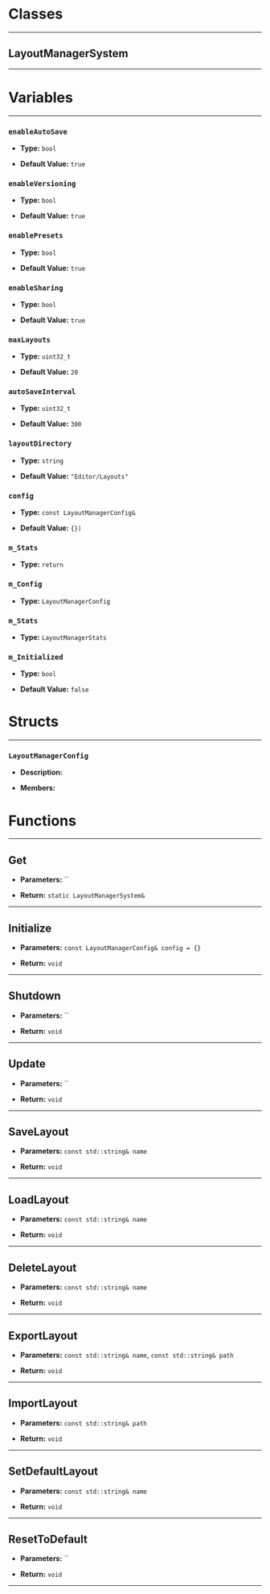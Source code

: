 # Classes
---

## LayoutManagerSystem
---




# Variables
---

### `enableAutoSave`

- **Type:** `bool`

- **Default Value:** `true`



### `enableVersioning`

- **Type:** `bool`

- **Default Value:** `true`



### `enablePresets`

- **Type:** `bool`

- **Default Value:** `true`



### `enableSharing`

- **Type:** `bool`

- **Default Value:** `true`



### `maxLayouts`

- **Type:** `uint32_t`

- **Default Value:** `20`



### `autoSaveInterval`

- **Type:** `uint32_t`

- **Default Value:** `300`



### `layoutDirectory`

- **Type:** `string`

- **Default Value:** `"Editor/Layouts"`



### `config`

- **Type:** `const LayoutManagerConfig&`

- **Default Value:** `{})`



### `m_Stats`

- **Type:** `return`



### `m_Config`

- **Type:** `LayoutManagerConfig`



### `m_Stats`

- **Type:** `LayoutManagerStats`



### `m_Initialized`

- **Type:** `bool`

- **Default Value:** `false`




# Structs
---

### `LayoutManagerConfig`

- **Description:** 

- **Members:**




# Functions
---

## Get



- **Parameters:** ``

- **Return:** `static LayoutManagerSystem&`

---

## Initialize



- **Parameters:** `const LayoutManagerConfig& config = {}`

- **Return:** `void`

---

## Shutdown



- **Parameters:** ``

- **Return:** `void`

---

## Update



- **Parameters:** ``

- **Return:** `void`

---

## SaveLayout



- **Parameters:** `const std::string& name`

- **Return:** `void`

---

## LoadLayout



- **Parameters:** `const std::string& name`

- **Return:** `void`

---

## DeleteLayout



- **Parameters:** `const std::string& name`

- **Return:** `void`

---

## ExportLayout



- **Parameters:** `const std::string& name`, `const std::string& path`

- **Return:** `void`

---

## ImportLayout



- **Parameters:** `const std::string& path`

- **Return:** `void`

---

## SetDefaultLayout



- **Parameters:** `const std::string& name`

- **Return:** `void`

---

## ResetToDefault



- **Parameters:** ``

- **Return:** `void`

---
